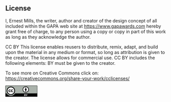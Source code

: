 ## License

I, Ernest Mills, the writer, author and creator of the design concept of all included within the GAPA web site at  <https://www.gapawards.com> hereby grant free of charge, to any person using a copy or copy in part of this work as long as they acknowledge the author.

CC BY This license enables reusers to distribute, remix, adapt, and build upon the material in any medium or format, so long as attribution is given to the creator. The license allows for commercial use. CC BY includes the following elements:
BY must be given to the creator.

To see more on Creative Commons click on:
<https://creativecommons.org/share-your-work/cclicenses/>

<img src ="cc-by.png" width="100px" />
